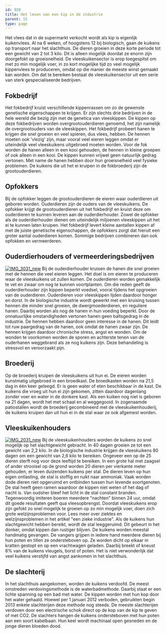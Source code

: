 ```yaml
---
id: 928
title: Het leven van een kip in de industrie
parent: 15
type: page
---
```

Het vlees dat in de supermarkt verkocht wordt als kip is eigenlijk kuikenvlees. Al na 6 weken, of hoogstens 12 bij biologisch, gaan de kuikens op transport naar het slachthuis. De dieren groeien in deze korte periode tot een gewicht van 2 tot 3 kilo. Dit is alleen mogelijk doordat ze enorm zijn doorgefokt op groeisnelheid. De vleeskuikensector is erop toegespitst om met zo min mogelijk voer, in zo kort mogelijke tijd zo veel mogelijk kippenvlees te produceren, omdat op die manier de meeste winst gemaakt kan worden. Om dat te bereiken bestaat de vleeskuikensector uit een serie van sterk gespecialiseerde bedrijven.

## Fokbedrijf

Het fokbedrijf kruist verschillende kippenrassen om zo de gewenste genetische eigenschappen te krijgen. Er zijn slechts drie bedrijven in de hele wereld die bezig zijn met de genetica van vleeskippen. De kippen op deze fokbedrijven worden overgrootouderdieren genoemd, het zijn namelijk de overgrootouders van de vleeskippen. Het fokbedrijf probeert hanen te krijgen die snel groeien en veel spieren, dus vlees, hebben. De hennen moeten ook 'vlezig' zijn, maar vooral veel eieren leggen omdat er uiteindelijk veel vleeskuikens uitgebroed moeten worden. Voor de fok worden de hanen alleen in een kooi gehouden, de hennen in kleine groepen of ook alleen in een kooi. De kippen kunnen vrijwel geen natuurlijk gedrag vertonen. Met name de hanen hebben door hun groeisnelheid veel fysieke problemen. De kuikens die uit het ei kruipen in de fokbroederij zijn de grootouderdieren.

## Opfokkers

Bij de opfokker leggen de grootouderdieren de eieren waar ouderdieren uit geboren worden. Ouderdieren zijn de ouders van de vleeskuikens. De opfokker krijgt de grootouderdieren uit het fokbedrijf en kruist deze om ouderdieren te kunnen leveren aan de ouderdierhouder. Zowel de opfokker als de ouderdierhouder dienen om uiteindelijk miljoenen vleeskippen uit het ei te kunnen laten kruipen. Het fokbedrijf levert kleine aantallen kippen af met de juiste genetische eigenschappen, de opfokkers zorgt dat hieruit een groter aantal ouderdieren komen. Sommige bedrijven combineren dan ook opfokken en vermeerderen.

## Ouderdierhouders of vermeerderingsbedrijven

[![IMG_3031_new](http://www.ongehoord.info/wp-content/uploads/2013/09/IMG_3031_new.jpg)](http://www.ongehoord.info/wp-content/uploads/2013/09/IMG_3031_new.jpg) Bij de ouderdierhouder kruisen de hanen die snel groeien met de hennen die veel eieren leggen. Het doel is om eieren te produceren waar de vleeskuikens uit zullen komen. De ouderdieren worden gemakkelijk te vet en zwaar om nog te kunnen voortplanten. Om die reden geeft de ouderdierhouder zijn kippen beperkt voedsel, vooral tijdens het opgroeien van de ouderdieren. Ouderdieren voor vleeskippen lijden daardoor honger en dorst. In de biologische industrie wordt gewerkt met een kruising tussen hennen die minder snel groeien, de dwergmoederdieren, en reguliere hanen. Daarbij worden als nog de hanen in hun voeding beperkt. Door de onnatuurlijke omstandigheden vertonen hanen geen baltsgedrag in de industrie. De hennen hebben daardoor geen interesse in de hanen. Dit leidt tot ruw paargedrag van de hanen, ook omdat de hanen zwaar zijn. De hennen krijgen daardoor chronische stress, angst en wonden. Om de wonden te voorkomen worden de sporen en achterste tenen van de ouderhanen weggebrand als ze nog kuikens zijn. Deze behandeling is stressvol en veroorzaakt pijn.

## Broederij

Op de broederij kruipen de vleeskuikens uit hun ei. De eieren worden kunstmatig uitgebroed in een broedkast. De broedkasten worden na 21,5 dag in één keer geleegd. Er is geen water of eten beschikbaar in de kast. De kuikens die vroeg uit hun ei zijn gekomen, zitten daardoor dagenlang zonder voer en water in de donkere kast. Als een kuiken nog niet is geboren na 21 dagen, wordt het met schaal en al weggegooid. In zogenaamde patiostallen wordt de broederij gecombineerd met de vleeskuikenhouderij, de kuikens kruipen dan uit hun ei in de stal waar ze ook afgemest worden.

## Vleeskuikenhouders

[![IMG_2031_new](http://www.ongehoord.info/wp-content/uploads/2013/09/IMG_2031_new.jpg)](http://www.ongehoord.info/wp-content/uploads/2013/09/IMG_2031_new.jpg) Bij de vleeskuikenhouders worden de kuikens zo snel mogelijk op het slachtgewicht gebracht. In 40 dagen groeien ze tot een gewicht van 2,2 kilo. In de biologische industrie krijgen de vleeskuikens 80 dagen om een gewicht van 2,6 kilo te bereiken. Ongeveer een op de 25 dieren sterft nog voor deze leeftijd te bereiken. In een grote hal met zaagsel of ander strooisel op de grond worden 20 dieren per vierkante meter gehouden, er leven duizenden kuikens per stal. De dieren leven op hun eigen ontlasting, de stal is stoffig en ruikt naar ammoniak. Vaak worden dode dieren niet opgeruimd en ontbinden tussen hun levende soortgenoten. De stal heeft geen ramen waardoor de kippen niet weten of het dag of nacht is. Van oudsher bleef het licht in de stal constant branden. Tegenwoordig imiteren boeren meerdere "nachten" binnen 24 uur, omdat dit goede resultaten geeft qua vleesopbrengst. Doordat vleeskuikens erop zijn gefokt zo snel mogelijk te groeien op zo min mogelijk voer, doen zich grote welzijnsproblemen voor. Lees meer over ziektes en welzijnsproblemen in het artikel "een zieke industrie". Als de kuikens hun slachtgewicht hebben bereikt, wordt de stal leeggeruimd. Dit gebeurt in het donker, omdat kippen dan rustiger blijven. De kuikens worden meestal handmatig gevangen. De vangers grijpen in iedere hand meerdere dieren bij hun poten en tillen ze ondersteboven op. Ze worden dicht op elkaar in kratten gestopt en op een vrachtwagen geladen. Daarbij breekt of kneust 8% van de kuikens vleugels, borst of poten. Het is niet verwonderlijk dat veel kuikens verstijfd van angst aankomen in het slachthuis.

## De slachterij

In het slachthuis aangekomen, worden de kuikens verdoofd. De meest omstreden verdovingsmethode is de waterbadmethode. Daarbij staat er een lichte spanning op een bad met water. De kippen worden met hun kop door het water gehaald. Hoewel per 1 januari 2012 verboden, gebruikten begin 2013 enkele slachterijen deze methode nog steeds. De meeste slachterijen verdoven door een electrische schok direct op de kop van de kip te geven of met CO2. De slachters hangen de kuikens ondersteboven met hun poten aan een soort kabelbaan. Hun keel wordt machinaal open gesneden en de jonge dieren bloeden dood.